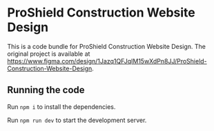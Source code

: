 
  # ProShield Construction Website Design

  This is a code bundle for ProShield Construction Website Design. The original project is available at https://www.figma.com/design/1Jazq1QFJqIM15wXdPn8JJ/ProShield-Construction-Website-Design.

  ## Running the code

  Run `npm i` to install the dependencies.

  Run `npm run dev` to start the development server.
  